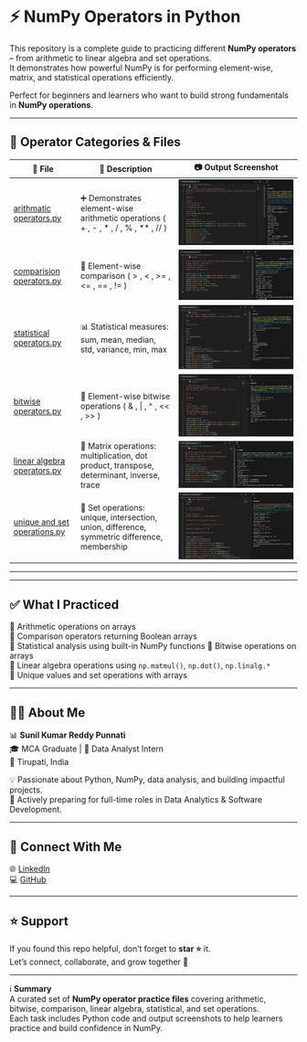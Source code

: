 # ⚡ NumPy Operators in Python  

This repository is a complete guide to practicing different **NumPy operators** – from arithmetic to linear algebra and set operations.  
It demonstrates how powerful NumPy is for performing element-wise, matrix, and statistical operations efficiently.  

Perfect for beginners and learners who want to build strong fundamentals in **NumPy operations**.  

---

## 📂 Operator Categories & Files  

🧪 **File** | 📄 **Description** | 📷 **Output Screenshot**  
---|---|---  
[arithmatic operators.py](./numpy%20operators/arithmatic%20operators.py) | ➕ Demonstrates element-wise arithmetic operations ( + , - , * , / , % , ** , // ) | ![Arithmatic Operators](./Arithmatic%20Operators.png)  
[comparision operators.py](./numpy%20operators/comparision%20operators.py) | 🔎 Element-wise comparison ( > , < , >= , <= , == , != ) | ![Comparision Operators](./Comparision%20Operators.png)  
[statistical operators.py](./numpy%20operators/statistical%20operators.py) | 📊 Statistical measures: sum, mean, median, std, variance, min, max | ![Statistical Operators](./Statistical%20Operators.png)  
[bitwise operators.py](./numpy%20operators/bitwise%20operators.py) | 🔀 Element-wise bitwise operations ( & , \| , ^ , << , >> ) | ![Bitwise Operators](./Bitwise%20Operatos.png)  
[linear algebra operators.py](./numpy%20operators/linear%20algebra%20operators.py) | 🧮 Matrix operations: multiplication, dot product, transpose, determinant, inverse, trace | ![Linear Algebra Operators](./Linear%20Algebra%20Operators.png)  
[unique and set operations.py](./numpy%20operators/unique%20and%20set%20operations.py) | 🔗 Set operations: unique, intersection, union, difference, symmetric difference, membership | ![Unique and Set Operators](./Unique%20and%20Set%20Operators.png)  

---
---

## ✅ What I Practiced  

🔹 Arithmetic operations on arrays  
🔹 Comparison operators returning Boolean arrays  
🔹 Statistical analysis using built-in NumPy functions 
🔹 Bitwise operations on arrays  
🔹 Linear algebra operations using `np.matmul()`, `np.dot()`, `np.linalg.*`  
🔹 Unique values and set operations with arrays  

---

## 👨‍💻 About Me  

📊 **Sunil Kumar Reddy Punnati**  
🎓 MCA Graduate | 💼 Data Analyst Intern  
📍 Tirupati, India  

💡 Passionate about Python, NumPy, data analysis, and building impactful projects.  
🚀 Actively preparing for full-time roles in Data Analytics & Software Development.  

---

## 🔗 Connect With Me  

🌐 [LinkedIn](https://www.linkedin.com/in/sunil-kumar-reddy-punnati-a0a279308/)  
💻 [GitHub](https://github.com/sunilkumarreddypunnati)  

---

## ⭐ Support  

If you found this repo helpful, don’t forget to **star ⭐** it.  
Let’s connect, collaborate, and grow together 🚀  

---

ℹ️ **Summary**  
A curated set of **NumPy operator practice files** covering arithmetic, bitwise, comparison, linear algebra, statistical, and set operations.  
Each task includes Python code and output screenshots to help learners practice and build confidence in NumPy.  
